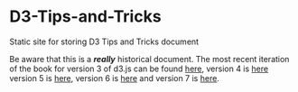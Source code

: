 D3-Tips-and-Tricks
==================

Static site for storing D3 Tips and Tricks document

Be aware that this is a ***really*** historical document. The most recent iteration of the book for version 3 of d3.js can be found [here](https://leanpub.com/D3-Tips-and-Tricks), version 4 is [here](https://leanpub.com/d3-t-and-t-v4) version 5 is [here](https://leanpub.com/d3-t-and-t-v5), version 6 is [here](https://leanpub.com/d3-t-and-t-v6) and version 7 is [here](https://leanpub.com/d3-t-and-t-v7). 
